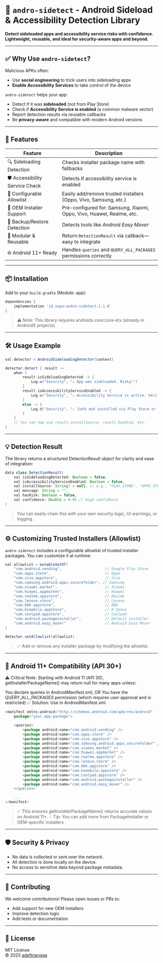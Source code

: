 # 🎯 `andro-sidetect` - Android Sideload & Accessibility Detection Library
**Detect sideloaded apps and accessibility service risks with confidence. Lightweight, reusable, and ideal for security-aware apps and beyond.**

---



## ✅ Why Use `andro-sidetect`?

Malicious APKs often:
- Use **social engineering** to trick users into sideloading apps
- **Enable Accessibility Services** to take control of the device

`andro-sidetect` helps your app:
- Detect if it was **sideloaded** (not from Play Store)
- Check if **Accessibility Service is enabled** (a common malware vector)
- Report detection results via reusable callbacks
- Be **privacy-aware** and compatible with modern Android versions

---


## 🔧 Features

| Feature | Description |
|-------|-----------|
| 🔍 Sideloading Detection | Checks installer package name with fallbacks |
| 🛡️ Accessibility Service Check | Detects if accessibility service is enabled |
| 🔄 Configurable Allowlist | Easily add/remove trusted installers (Oppo, Vivo, Samsung, etc.) |
| 📱 OEM Installer Support | Pre-configured for: Samsung, Xiaomi, Oppo, Vivo, Huawei, Realme, etc. |
| 💾 Backup/Restore Detection | Detects tools like *Android Easy Mover* |
| 📁 Modular & Reusable | Return `DetectionResult` via callback—easy to integrate |
| 🌐 Android 11+ Ready | Handles `queries` and `QUERY_ALL_PACKAGES` permissions correctly |

---

## 📦 Installation

Add to your `build.gradle` (Module: app):

```groovy
dependencies {
    implementation 'id.supa:andro-sidetect:1.1.0'
}
```
>⚠️ Note: This library requires androidx.core:core-ktx (already in AndroidX projects).
---


## 🛠️ Usage Example

```groovy
val detector = AndroidSideloadingDetector(context)

detector.detect { result ->
    when {
        result.isSideloadingDetected -> {
            Log.w("Security", "⚠️ App was sideloaded. Risky!")
        }
        result.isAccessibilityServiceEnabled -> {
            Log.w("Security", "⚠️ Accessibility Service is active. Verify source!")
        }
        else -> {
            Log.d("Security", "✅ Safe and installed via Play Store or trusted source.")
        }
    }
    // You can now use result.installSource, result.hasRisk, etc.
}
```

---
## 💡 Detection Result 

The library returns a structured DetectionResult object for clarity and ease of integration:
```groovy
data class DetectionResult(
    val isSideloadingDetected: Boolean = false,
    val isAccessibilityServiceEnabled: Boolean = false,
    val installSource: String? = null, // e.g., "PLAY_STORE", "OPPO_STORE", "EASY_MOVER"
    val message: String = "",
    val hasRisk: Boolean = false,
    val confidence: Double = 0.95 // High confidence
)
```
>You can easily chain this with your own security logic, UI warnings, or logging.
---


## ⚙️ Customizing Trusted Installers (Allowlist)

`andro-sidetect` includes a configurable allowlist of trusted installer packages. You can customize it at runtime:
```groovy
val allowlist = mutableSetOf(
    "com.android.vending",                    // Google Play Store
    "com.oppo.store",                         // Oppo
    "com.vivo.appstore",                      // Vivo
    "com.samsung.android.apps.securefolder", // Samsung
    "com.xiaomi.market",                      // Xiaomi
    "com.huawei.appmarket",                   // Huawei
    "com.realme.appstore",                    // Realme
    "com.lenovo.store",                       // Lenovo
    "com.bbk.appstore",                       // BBK
    "com.ksmobile.appstore",                  // K-Space
    "com.coolpad.appstore",                   // Coolpad
    "com.android.packageinstaller",           // Default installer
    "com.android.easy_mover"                  // Android Easy Mover
)

detector.setAllowlist(allowlist)
```
>✅ Add or remove any installer package by modifying the allowlist.
---


## 🔐 Android 11+ Compatibility (API 30+)
⚠️ Critical Note: Starting with Android 11 (API 30), getInstallerPackageName() may return null for many apps unless:

You declare queries in AndroidManifest.xml, OR
You have the QUERY_ALL_PACKAGES permission (which requires user approval and is restricted)
✅ Solution: Use <queries> in AndroidManifest.xml
```groovy
<manifest xmlns:android="http://schemas.android.com/apk/res/android"
    package="your.app.package">

    <queries>
        <package android:name="com.android.vending" />
        <package android:name="com.oppo.store" />
        <package android:name="com.vivo.appstore" />
        <package android:name="com.samsung.android.apps.securefolder" />
        <package android:name="com.xiaomi.market" />
        <package android:name="com.huawei.appmarket" />
        <package android:name="com.realme.appstore" />
        <package android:name="com.lenovo.store" />
        <package android:name="com.bbk.appstore" />
        <package android:name="com.ksmobile.appstore" />
        <package android:name="com.coolpad.appstore" />
        <package android:name="com.android.packageinstaller" />
        <package android:name="com.android.easy_mover" />
    </queries>

    ...
</manifest>
```
>✅ This ensures getInstallerPackageName() returns accurate values on Android 11+.
>💡 Tip: You can add more from PackageInstaller or OEM-specific installers
---

## 🛡️ Security & Privacy
- No data is collected or sent over the network.
- All detection is done locally on the device.
- No access to sensitive data beyond package metadata.

---
## 🤝 Contributing
We welcome contributions! Please open issues or PRs to:
- Add support for new OEM installers
- Improve detection logic
- Add tests or documentation
---
## 📜 License

MIT License  
© 2025 [adeftriangga](https://github.com/adeftriangga)
